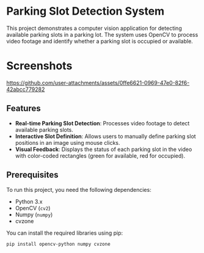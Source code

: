 # Parking Slot Detection System

This project demonstrates a computer vision application for detecting available parking slots in a parking lot. The system uses OpenCV to process video footage and identify whether a parking slot is occupied or available.

# Screenshots

https://github.com/user-attachments/assets/0ffe6621-0969-47e0-82f6-42abcc779282

## Features

- **Real-time Parking Slot Detection**: Processes video footage to detect available parking slots.
- **Interactive Slot Definition**: Allows users to manually define parking slot positions in an image using mouse clicks.
- **Visual Feedback**: Displays the status of each parking slot in the video with color-coded rectangles (green for available, red for occupied).

## Prerequisites

To run this project, you need the following dependencies:

- Python 3.x
- OpenCV (`cv2`)
- Numpy (`numpy`)
- cvzone

You can install the required libraries using pip:

```bash
pip install opencv-python numpy cvzone
```
